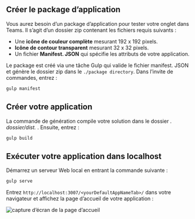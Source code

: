 ## <a name="create-the-app-package"></a>Créer le package d’application

Vous aurez besoin d’un package d’application pour tester votre onglet dans Teams. Il s’agit d’un dossier zip contenant les fichiers requis suivants :

- Une **icône de couleur complète** mesurant 192 x 192 pixels.
- **Icône de contour transparent** mesurant 32 x 32 pixels.
- Un fichier **Manifest. JSON** qui spécifie les attributs de votre application.

Le package est créé via une tâche Gulp qui valide le fichier manifest. JSON et génère le dossier zip dans le `./package directory`. Dans l’invite de commandes, entrez :

```bash
gulp manifest
```

## <a name="build-your-application"></a>Créer votre application

La commande de génération compile votre solution dans le dossier *. dossier/dist.* . Ensuite, entrez :

```bash
gulp build
```

## <a name="run-your-application-in-localhost"></a>Exécuter votre application dans localhost

Démarrez un serveur Web local en entrant la commande suivante :

```bash
gulp serve
```

Entrez `http://localhost:3007/<yourDefaultAppNameTab>/` dans votre navigateur et affichez la page d’accueil de votre application :

![capture d’écran de la page d’accueil](~/assets/images/tab-images/homePage.png)